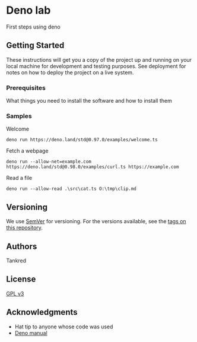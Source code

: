# Deno lab

First steps using deno

## Getting Started

These instructions will get you a copy of the project up and running on your local machine for development and testing purposes. See deployment for notes on how to deploy the project on a live system.

### Prerequisites

What things you need to install the software and how to install them

### Samples 

Welcome
```
deno run https://deno.land/std@0.97.0/examples/welcome.ts
```

Fetch a webpage
```
deno run --allow-net=example.com https://deno.land/std@0.98.0/examples/curl.ts https://example.com
```

Read a file
```
deno run --allow-read .\src\cat.ts O:\tmp\clip.md
```

## Versioning

We use [SemVer](http://semver.org/) for versioning. For the versions available, see the [tags on this repository](https://github.com/tankred/deno-lab/tags).

## Authors

Tankred

## License

[GPL v3](GPL_license.txt)

## Acknowledgments

* Hat tip to anyone whose code was used
* [Deno manual](https://deno.land/manual/getting_started/first_steps)
